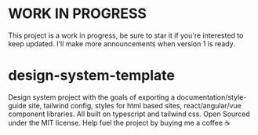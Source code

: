 # WORK IN PROGRESS
This project is a work in progress, be sure to star it if you're interested to keep updated.
I'll make more announcements when version 1 is ready.

# design-system-template
Design system project with the goals of exporting a documentation/style-guide site, tailwind config, styles for html based sites, react/angular/vue component libraries. All built on typescript and tailwind css. Open Sourced under the MIT license. Help fuel the project by buying me a coffee ☕
